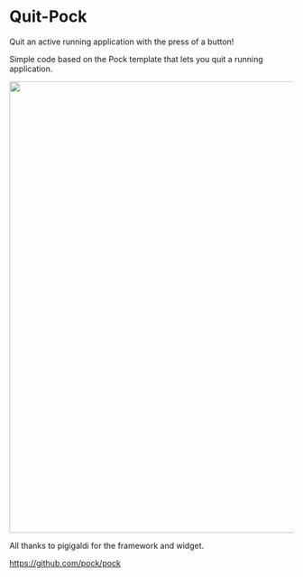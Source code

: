 # Quit-Pock
Quit an active running application with the press of a button!

Simple code based on the Pock template that lets you quit a running application.
<p align="center">
  <img width="800" src="https://i.imgur.com/HpuWvz8.png"/>
</p>

All thanks to pigigaldi for the framework and widget.

https://github.com/pock/pock
